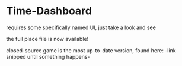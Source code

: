 # Time-Dashboard
requires some specifically named UI, just take a look and see

the full place file is now available!

closed-source game is the most up-to-date version, found here: -link snipped until something happens-
